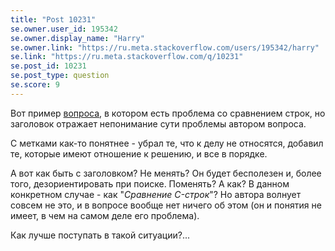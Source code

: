 ```yaml
---
title: "Post 10231"
se.owner.user_id: 195342
se.owner.display_name: "Harry"
se.owner.link: "https://ru.meta.stackoverflow.com/users/195342/harry"
se.link: "https://ru.meta.stackoverflow.com/q/10231"
se.post_id: 10231
se.post_type: question
se.score: 9
---
```

<p>Вот пример <a href="https://ru.stackoverflow.com/q/1095183/195342">вопроса</a>, в котором есть проблема со сравнением строк, но заголовок отражает непонимание сути проблемы автором вопроса.</p>

<p>С метками как-то понятнее - убрал те, что к делу не относятся, добавил те, которые имеют отношение к решению, и все в порядке.</p>

<p>А вот как быть с заголовком? Не менять? Он будет бесполезен и, более того, дезориентировать при поиске. Поменять? А как? В данном конкретном случае - как "<em>Сравнение C-строк</em>"? Но автора волнует совсем не это, и в вопросе вообще нет ничего об этом (он и понятия не имеет, в чем на самом деле его проблема).</p>

<p>Как лучше поступать в такой ситуации?...</p>
